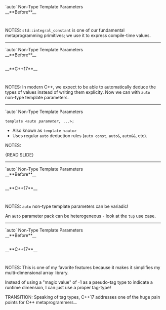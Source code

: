 <div class="slide-title">`auto` Non-Type Template Parameters</div>

<div class="left">
<span style="display: block">__**Before**__</span>

<pre style="display: inline-block;"><code class='sample' sample='cpp17_features/06_language_auto_non_type_template_parameters/00_constant_cpp11.cpp#primary'></code></pre>
</div>

<div class="right">
</div>

NOTES:
`std::integral_constant` is one of our fundamental metaprogramming primitives;
we use it to express compile-time values.

---

<div class="slide-title">`auto` Non-Type Template Parameters</div>

<div class="left">
<span style="display: block">__**Before**__</span>

<pre style="display: inline-block;"><code class='sample' sample='cpp17_features/06_language_auto_non_type_template_parameters/00_constant_cpp11.cpp#primary'></code></pre>
</div>

<div class="right">
<span style="display: block">__**C++17**__</span>

<pre style="display: inline-block;"><code class='sample' sample='cpp17_features/06_language_auto_non_type_template_parameters/01_constant_cpp17.cpp#primary'></code></pre>
</div>

NOTES:
In modern C++, we expect to be able to automatically deduce the types of values instead of writing them explicity. Now we can with `auto` non-type template parameters.

---

<div class="slide-title">`auto` Non-Type Template Parameters</div>

<span style="font-family: monospace;">`template <auto` <i><code>parameter</code></i>`, ...>;`</span>

* Also known as `template <auto>`
* Uses regular `auto` deduction rules (`auto const`, `auto&`, `auto&&`, etc).

NOTES:

{READ SLIDE}

---

<!--

<div class="slide-title">`auto` Non-Type Template Parameters</div>

<pre style="display: inline-block;"><code class='sample' sample='cpp17_features/06_language_auto_non_type_template_parameters/02_constant_ptr_cpp17.cpp#primary'></code></pre>

-->

<div class="slide-title">`auto` Non-Type Template Parameters</div>

<div class="left">
<span style="display: block">__**Before**__</span>

<pre style="display: inline-block;"><code class='sample' sample='cpp17_features/06_language_auto_non_type_template_parameters/10_sequence_cpp11.cpp#primary'></code></pre>
</div>

<div class="right">
<span style="display: block">__**C++17**__</span>

<pre style="display: inline-block;"><code class='sample' sample='cpp17_features/06_language_auto_non_type_template_parameters/11_sequence_cpp17.cpp#primary'></code></pre>
</div>

NOTES:
`auto` non-type template parameters can be variadic!

An `auto` parameter pack can be heterogeneous - look at the `tup` use case.

---

<div class="slide-title">`auto` Non-Type Template Parameters</div>

<div class="left">
<span style="display: block">__**Before**__</span>

<pre style="display: inline-block;"><code class='sample' sample='cpp17_features/06_language_auto_non_type_template_parameters/20_dimensions_cpp11.cpp#primary'></code></pre>
</div>

<div class="right">
<span style="display: block">__**C++17**__</span>

<pre style="display: inline-block;"><code class='sample' sample='cpp17_features/06_language_auto_non_type_template_parameters/21_dimensions_cpp17.cpp#primary'></code></pre>
</div>

NOTES:
This is one of my favorite features because it makes it simplifies my multi-dimensional array library.

Instead of using a "magic value" of -1 as a pseudo-tag type to indicate a runtime dimension, I can just use a proper tag-type!

TRANSITION: Speaking of tag types, C++17 addresses one of the huge pain points for C++ metaprogrammers...

